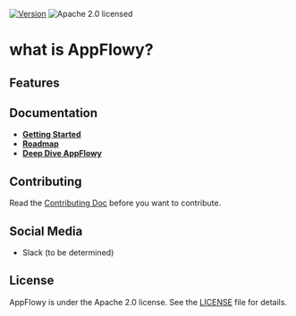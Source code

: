 [![Version](https://img.shields.io/badge/rustc-1.46+-ab6000.svg)](https://blog.rust-lang.org/2020/03/12/Rust-1.46.html)
![Apache 2.0 licensed](https://img.shields.io/crates/l/actix-web.svg)


# what is AppFlowy?

## Features

## Documentation

* [**Getting Started**](doc/GETTING_STARTED.md)
* [**Roadmap**](doc/ROADMAP.md)
* [**Deep Dive AppFlowy**](doc/APPFLOWY_SYSTEM_DESIGN.md)


## Contributing
Read the [Contributing Doc](doc/CONTRIBUTING.md) before you want to contribute.

## Social Media
* Slack (to be determined)

## License
AppFlowy is under the Apache 2.0 license. See the [LICENSE](/LICENSE) file for details.
